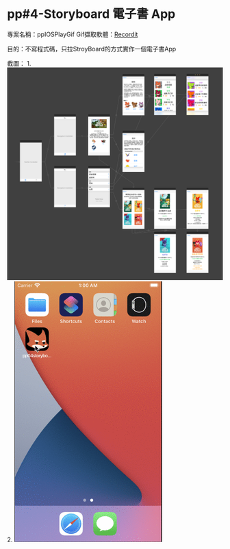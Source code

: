 # pp#4-Storyboard 電子書 App

專案名稱：ppIOSPlayGif
Gif擷取軟體：[Recordit](https://free.com.tw/recordit/)

目的：不寫程式碼，只拉StroyBoard的方式實作一個電子書App

截圖：
1.
![](images/storyBoardScreenShot01.png)
2.
![](images/appDoingRec.gif)

